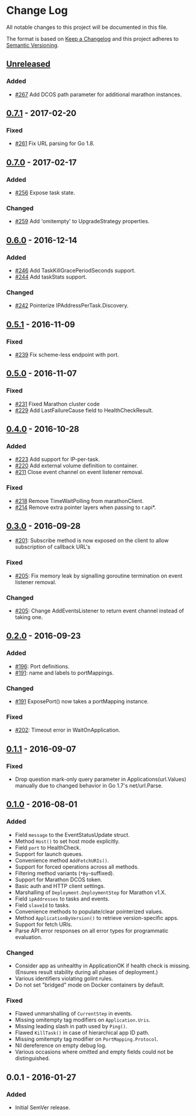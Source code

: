 # Change Log
All notable changes to this project will be documented in this file.

The format is based on [Keep a Changelog](http://keepachangelog.com/)
and this project adheres to [Semantic Versioning](http://semver.org/).

## [Unreleased]
### Added
- [#267][PR267] Add DCOS path parameter for additional marathon instances.

## [0.7.1] - 2017-02-20
### Fixed
- [#261][PR261] Fix URL parsing for Go 1.8.

## [0.7.0] - 2017-02-17
### Added
- [#256][PR256] Expose task state.

### Changed
- [#259][PR259] Add 'omitempty' to UpgradeStrategy properties.

## [0.6.0] - 2016-12-14
### Added
- [#246][PR246] Add TaskKillGracePeriodSeconds support.
- [#244][PR244] Add taskStats support.

### Changed
- [#242][PR242] Pointerize IPAddressPerTask.Discovery.

## [0.5.1] - 2016-11-09
### Fixed
- [#239][PR239] Fix scheme-less endpoint with port.

## [0.5.0] - 2016-11-07
### Fixed
- [#231][PR231] Fixed Marathon cluster code
- [#229][PR229] Add LastFailureCause field to HealthCheckResult.

## [0.4.0] - 2016-10-28
### Added
- [#223][PR223] Add support for IP-per-task.
- [#220][PR220] Add external volume definition to container.
- [#211][PR211] Close event channel on event listener removal.

### Fixed
- [#218][PR218] Remove TimeWaitPolling from marathonClient.
- [#214][PR214] Remove extra pointer layers when passing to r.api*.

## [0.3.0] - 2016-09-28
- [#201][PR201]: Subscribe method is now exposed on the client to allow subscription of callback URL's

### Fixed
- [#205][PR205]: Fix memory leak by signalling goroutine termination on event listener removal.

### Changed
- [#205][PR205]: Change AddEventsListener to return event channel instead of taking one.

## [0.2.0] - 2016-09-23
### Added
- [#196][PR196]: Port definitions.
- [#191][PR191]: name and labels to portMappings.

### Changed
- [#191][PR191] ExposePort() now takes a portMapping instance.

### Fixed
- [#202][PR202]: Timeout error in WaitOnApplication.

## [0.1.1] - 2016-09-07
### Fixed
- Drop question mark-only query parameter in Applications(url.Values) manually
  due to changed behavior in Go 1.7's net/url.Parse.

## [0.1.0] - 2016-08-01
### Added
- Field `message` to the EventStatusUpdate struct.
- Method `Host()` to set host mode explicitly.
- Field `port` to HealthCheck.
- Support for launch queues.
- Convenience method `AddFetchURIs()`.
- Support for forced operations across all methods.
- Filtering method variants (`*By`-suffixed).
- Support for Marathon DCOS token.
- Basic auth and HTTP client settings.
- Marshalling of `Deployment.DeploymentStep` for Marathon v1.X.
- Field `ipAddresses` to tasks and events.
- Field `slaveId` to tasks.
- Convenience methods to populate/clear pointerized values.
- Method `ApplicationByVersion()` to retrieve version-specific apps.
- Support for fetch URIs.
- Parse API error responses on all error types for programmatic evaluation.

### Changed
- Consider app as unhealthy in ApplicationOK if health check is missing. (Ensures result stability during all phases of deployment.)
- Various identifiers violating golint rules.
- Do not set "bridged" mode on Docker containers by default.

### Fixed
- Flawed unmarshalling of `CurrentStep` in events.
- Missing omitempty tag modifiers on `Application.Uris`.
- Missing leading slash in path used by `Ping()`.
- Flawed `KillTask()` in case of hierarchical app ID path.
- Missing omitempty tag modifier on `PortMapping.Protocol`.
- Nil dereference on empty debug log.
- Various occasions where omitted and empty fields could not be distinguished.

## 0.0.1 - 2016-01-27
### Added
- Initial SemVer release.

[Unreleased]: https://github.com/gambol99/go-marathon/compare/v0.7.1...HEAD
[0.7.1]: https://github.com/gambol99/go-marathon/compare/v0.7.0...v0.7.1
[0.7.0]: https://github.com/gambol99/go-marathon/compare/v0.6.0...v0.7.0
[0.6.0]: https://github.com/gambol99/go-marathon/compare/v0.5.1...v0.6.0
[0.5.1]: https://github.com/gambol99/go-marathon/compare/v0.5.0...v0.5.1
[0.5.0]: https://github.com/gambol99/go-marathon/compare/v0.4.0...v0.5.0
[0.4.0]: https://github.com/gambol99/go-marathon/compare/v0.3.0...v0.4.0
[0.3.0]: https://github.com/gambol99/go-marathon/compare/v0.2.0...v0.3.0
[0.2.0]: https://github.com/gambol99/go-marathon/compare/v0.1.1...v0.2.0
[0.1.1]: https://github.com/gambol99/go-marathon/compare/v0.1.0...v0.1.1
[0.1.0]: https://github.com/gambol99/go-marathon/compare/v0.0.1...v0.1.0

[PR267]: https://github.com/gambol99/go-marathon/pull/267
[PR261]: https://github.com/gambol99/go-marathon/pull/261
[PR259]: https://github.com/gambol99/go-marathon/pull/259
[PR256]: https://github.com/gambol99/go-marathon/pull/256
[PR246]: https://github.com/gambol99/go-marathon/pull/246
[PR244]: https://github.com/gambol99/go-marathon/pull/244
[PR242]: https://github.com/gambol99/go-marathon/pull/242
[PR239]: https://github.com/gambol99/go-marathon/pull/239
[PR231]: https://github.com/gambol99/go-marathon/pull/231
[PR229]: https://github.com/gambol99/go-marathon/pull/229
[PR223]: https://github.com/gambol99/go-marathon/pull/223
[PR220]: https://github.com/gambol99/go-marathon/pull/220
[PR218]: https://github.com/gambol99/go-marathon/pull/218
[PR214]: https://github.com/gambol99/go-marathon/pull/214
[PR211]: https://github.com/gambol99/go-marathon/pull/211
[PR205]: https://github.com/gambol99/go-marathon/pull/205
[PR202]: https://github.com/gambol99/go-marathon/pull/202
[PR201]: https://github.com/gambol99/go-marathon/pull/201
[PR196]: https://github.com/gambol99/go-marathon/pull/196
[PR191]: https://github.com/gambol99/go-marathon/pull/191

